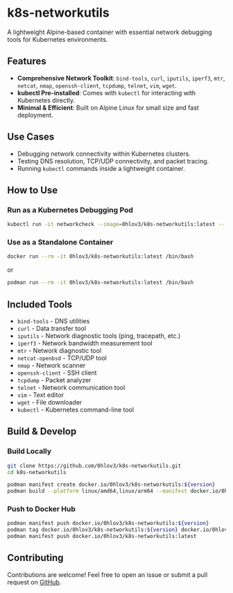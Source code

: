 # k8s-networkutils

A lightweight Alpine-based container with essential network debugging tools for Kubernetes environments.

## Features
- **Comprehensive Network Toolkit**: `bind-tools`, `curl`, `iputils`, `iperf3`, `mtr`, `netcat`, `nmap`, `openssh-client`, `tcpdump`, `telnet`, `vim`, `wget`.
- **kubectl Pre-installed**: Comes with `kubectl` for interacting with Kubernetes directly.
- **Minimal & Efficient**: Built on Alpine Linux for small size and fast deployment.

## Use Cases
- Debugging network connectivity within Kubernetes clusters.
- Testing DNS resolution, TCP/UDP connectivity, and packet tracing.
- Running `kubectl` commands inside a lightweight container.


## How to Use
### Run as a Kubernetes Debugging Pod
```bash
kubectl run -it networkcheck --image=0hlov3/k8s-networkutils:latest -- /bin/bash
```

### Use as a Standalone Container
```bash
docker run --rm -it 0hlov3/k8s-networkutils:latest /bin/bash
```
or
```bash
podman run --rm -it 0hlov3/k8s-networkutils:latest /bin/bash
```

## Included Tools
- `bind-tools` - DNS utilities
- `curl` - Data transfer tool
- `iputils` - Network diagnostic tools (ping, tracepath, etc.)
- `iperf3` - Network bandwidth measurement tool
- `mtr` - Network diagnostic tool
- `netcat-openbsd` - TCP/UDP tool
- `nmap` - Network scanner
- `openssh-client` - SSH client
- `tcpdump` - Packet analyzer
- `telnet` - Network communication tool
- `vim` - Text editor
- `wget` - File downloader
- `kubectl` - Kubernetes command-line tool

## Build & Develop
### Build Locally
```sh
git clone https://github.com/0hlov3/k8s-networkutils.git
cd k8s-networkutils
```

```bash
podman manifest create docker.io/0hlov3/k8s-networkutils:${version}
podman build --platform linux/amd64,linux/arm64 --manifest docker.io/0hlov3/k8s-networkutils:${version} .
```

### Push to Docker Hub
```sh
podman manifest push docker.io/0hlov3/k8s-networkutils:${version}
podman tag docker.io/0hlov3/k8s-networkutils:${version} docker.io/0hlov3/k8s-networkutils:latest
podman manifest push docker.io/0hlov3/k8s-networkutils:latest
```

## Contributing
Contributions are welcome! Feel free to open an issue or submit a pull request on [GitHub](https://github.com/0hlov3/k8s-networkutils).

